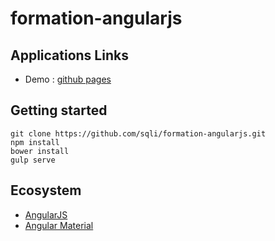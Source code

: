 # formation-angularjs

## Applications Links
- Demo : [github pages](http://sqli.github.io/formation-angularjs/#/)

## Getting started
    git clone https://github.com/sqli/formation-angularjs.git
    npm install
    bower install
    gulp serve

## Ecosystem
- [AngularJS](https://angularjs.org/)
- [Angular Material](https://material.angularjs.org/)